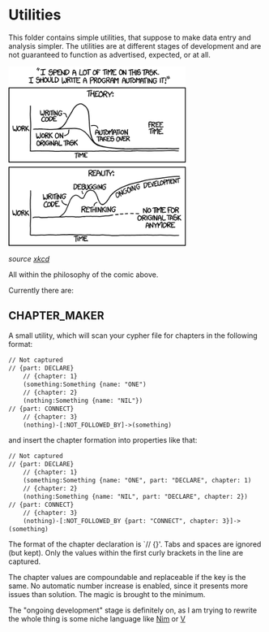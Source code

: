 # Utilities

This folder contains simple utilities, that suppose to make data entry and analysis simpler. The utilities are at different stages of development and are not guaranteed to function as advertised, expected, or at all.

![](../media/automation_2x.jpg)

_source [xkcd](https://xkcd.com/1319/)_

All within the philosophy of the comic above.

Currently there are:

## CHAPTER_MAKER

A small utility, which will scan your cypher file for chapters in the following format:

```
// Not captured
// {part: DECLARE}
    // {chapter: 1}
    (something:Something {name: "ONE")
    // {chapter: 2}
    (nothing:Something {name: "NIL"})
// {part: CONNECT}
    // {chapter: 3}
    (nothing)-[:NOT_FOLLOWED_BY]->(something)
```

and insert the chapter formation into properties like that:

```
// Not captured
// {part: DECLARE}
    // {chapter: 1}
    (something:Something {name: "ONE", part: "DECLARE", chapter: 1)
    // {chapter: 2}
    (nothing:Something {name: "NIL", part: "DECLARE", chapter: 2})
// {part: CONNECT}
    // {chapter: 3}
    (nothing)-[:NOT_FOLLOWED_BY {part: "CONNECT", chapter: 3}]->(something)
```

The format of the chapter declaration is `// {}'. Tabs and spaces are ignored (but kept). Only the values within the first curly brackets in the line are captured.

The chapter values are compoundable and replaceable if the key is the same. No automatic number increase is enabled, since it presents more issues than solution. The magic is brought to the minimum.

The "ongoing development" stage is definitely on, as I am trying to rewrite the whole thing is some niche language like [Nim](https://nim-lang.org/) or [V](https://vlang.io/)
